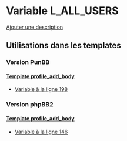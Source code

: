 # Variable L_ALL_USERS
[Ajouter une description](https://fa-tvars.appspot.com/var/L_ALL_USERS)

## Utilisations dans les templates

### Version PunBB

#### [Template profile_add_body](punbb/profile_add_body.md#readme)
* [Variable &agrave; la ligne 198](../punbb/profile_add_body.tpl#L198)

### Version phpBB2

#### [Template profile_add_body](subsilver/profile_add_body.md#readme)
* [Variable &agrave; la ligne 146](../subsilver/profile_add_body.tpl#L146)